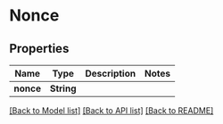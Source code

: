 # Nonce

## Properties
Name | Type | Description | Notes
------------ | ------------- | ------------- | -------------
**nonce** | **String** |  | 

[[Back to Model list]](../README.md#documentation-for-models) [[Back to API list]](../README.md#documentation-for-api-endpoints) [[Back to README]](../README.md)


